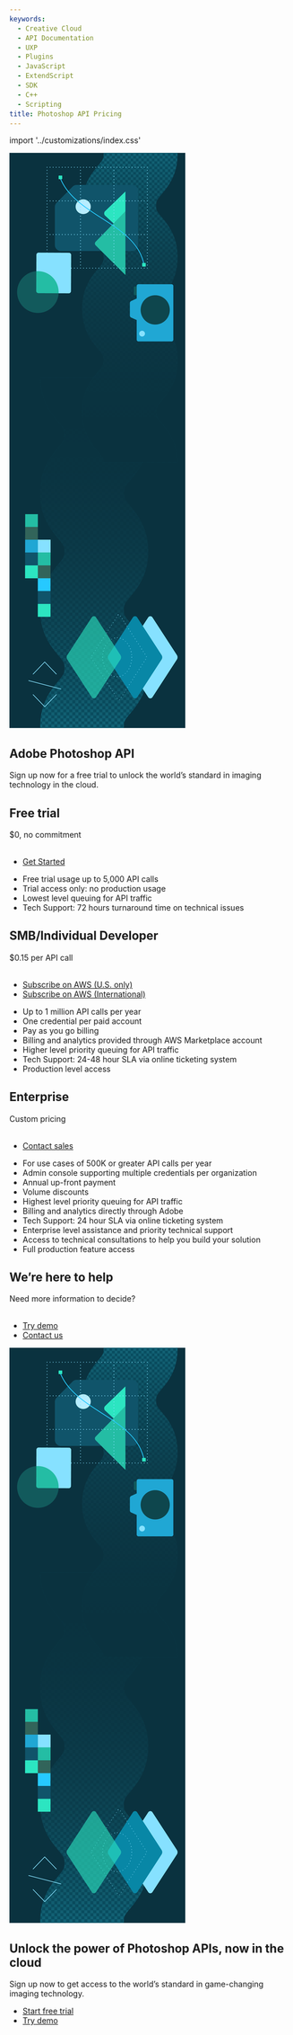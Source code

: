 ```yaml
---
keywords:
  - Creative Cloud
  - API Documentation
  - UXP
  - Plugins
  - JavaScript
  - ExtendScript
  - SDK
  - C++
  - Scripting
title: Photoshop API Pricing
---
```


import '../customizations/index.css'

<Hero class="custom-height" slots="image, heading, text" variant="fullwidth" background="rgb(12, 50, 63)"/>

![](images/Adobe_io_illustration_banner_3x.png)

## Adobe Photoshop API

Sign up now for a free trial to unlock the world’s standard in imaging technology in the cloud.


<TextBlock class="custom-text" slots="heading, text1, text2, midbuttons, bullet" width="33%" />

## Free trial

$0, no commitment<br /><br />

<div class="custom-text-sub"></div>

* [Get Started](../signup/?ref=signup)

- Free trial usage up to 5,000 API calls
- Trial access only: no production usage
- Lowest level queuing for API traffic
- Tech Support: 72 hours turnaround time on technical issues

<TextBlock class="custom-text" slots="heading, text1, text2, midbuttons, bullet" width="33%"  />

## SMB/Individual Developer

$0.15 per API call<br /><br />

<div class="custom-text-sub"></div>

* [Subscribe on AWS (U.S. only)](https://aws.amazon.com/marketplace/pp/prodview-buj47owc7mnls?sr=0-1&ref_=beagle&applicationId=AWS-Marketplace-Console)
* [Subscribe on AWS (International)](https://aws.amazon.com/marketplace/pp/prodview-tuhreceyioyng?sr=0-1&ref_=beagle&applicationId=AWS-Marketplace-Console)

- Up to 1 million API calls per year
- One credential per paid account
- Pay as you go billing
- Billing and analytics provided through AWS Marketplace account
- Higher level priority queuing for API traffic
- Tech Support: 24-48 hour SLA via online ticketing system
- Production level access

<TextBlock class="custom-text" slots="heading, text1, text2, midbuttons, bullet" width="33%" />

## Enterprise

Custom pricing<br /><br />

<div class="custom-text-sub"></div>

* [Contact sales](../signup/?ref=contactsales)

- For use cases of 500K or greater API calls per year
- Admin console supporting multiple credentials per organization
- Annual up-front payment
- Volume discounts
- Highest level priority queuing for API traffic
- Billing and analytics directly through Adobe
- Tech Support: 24 hour SLA via online ticketing system
- Enterprise level assistance and priority technical support
- Access to technical consultations to help you build your solution
- Full production feature access

<TextBlock slots="heading, text, buttons" className="pricing-contact-us" theme="dark" isCentered/>

## We’re here to help

Need more information to decide? <br/><br/>

* [Try demo](demo.md)
* [Contact us](https://psd-services.zendesk.com/hc/en-us/requests/new)




[//]: # (-----------------------------------Summary Section --------------------------------------------------------)
<SummaryBlock slots="image, heading, text, buttons" background="rgb(12, 50, 63)" className="pricing-summary"/>

![](images/Adobe_io_illustration_banner_3x.png)

## Unlock the power of Photoshop APIs, now in the cloud

Sign up now to get access to the world’s standard in game-changing imaging technology.

* [Start free trial](signup.md?ref=signup)
* [Try demo](demo.md)
